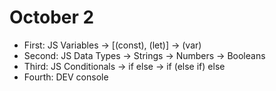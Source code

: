# October 2

- First: JS Variables
  -> [(const), (let)]
  -> (var)
- Second: JS Data Types
  -> Strings
  -> Numbers
  -> Booleans
- Third: JS Conditionals
  -> if else
  -> if (else if) else
- Fourth: DEV console
